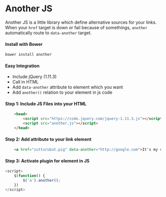 # Another JS

Another JS is a little library which define alternative sources for your links. 
When your ```href``` target is down or fail because of somethings, ```another``` automatically route to ```data-another``` target.


#### Install with Bower

```bash
bower install another
```

#### Easy Integration

  - Include jQuery (1.11.3)
  - Call in HTML
  - Add ```data-another``` attribute to element which you want
  - Add ```another()``` relation to your element in js code

#### Step 1: Include JS Files into your HTML

```html
    <head>
        <script src="https://code.jquery.com/jquery-1.11.3.js"></script>
	    <script src="another.js"></script>
    </head>
```

#### Step 2: Add attribute to your link element
```html
    <a href="zutturubut.pig" data-another="http://google.com">It's my cool link text</a>
```

#### Step 3: Activate plugin for  element in JS
```javascript
<script>
	$(function() {
		$('a').another();
	})
</script>
```



